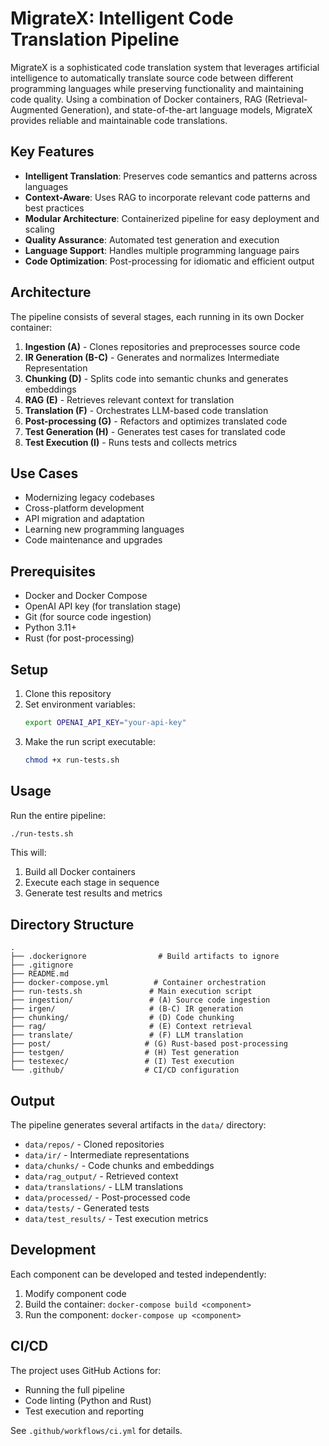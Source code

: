 # MigrateX: Intelligent Code Translation Pipeline

MigrateX is a sophisticated code translation system that leverages artificial intelligence to automatically translate source code between different programming languages while preserving functionality and maintaining code quality. Using a combination of Docker containers, RAG (Retrieval-Augmented Generation), and state-of-the-art language models, MigrateX provides reliable and maintainable code translations.

## Key Features

- **Intelligent Translation**: Preserves code semantics and patterns across languages
- **Context-Aware**: Uses RAG to incorporate relevant code patterns and best practices
- **Modular Architecture**: Containerized pipeline for easy deployment and scaling
- **Quality Assurance**: Automated test generation and execution
- **Language Support**: Handles multiple programming language pairs
- **Code Optimization**: Post-processing for idiomatic and efficient output

## Architecture

The pipeline consists of several stages, each running in its own Docker container:

1. **Ingestion (A)** - Clones repositories and preprocesses source code
2. **IR Generation (B-C)** - Generates and normalizes Intermediate Representation
3. **Chunking (D)** - Splits code into semantic chunks and generates embeddings
4. **RAG (E)** - Retrieves relevant context for translation
5. **Translation (F)** - Orchestrates LLM-based code translation
6. **Post-processing (G)** - Refactors and optimizes translated code
7. **Test Generation (H)** - Generates test cases for translated code
8. **Test Execution (I)** - Runs tests and collects metrics

## Use Cases

- Modernizing legacy codebases
- Cross-platform development
- API migration and adaptation
- Learning new programming languages
- Code maintenance and upgrades

## Prerequisites

- Docker and Docker Compose
- OpenAI API key (for translation stage)
- Git (for source code ingestion)
- Python 3.11+
- Rust (for post-processing)

## Setup

1. Clone this repository
2. Set environment variables:
   ```bash
   export OPENAI_API_KEY="your-api-key"
   ```
3. Make the run script executable:
   ```bash
   chmod +x run-tests.sh
   ```

## Usage

Run the entire pipeline:

```bash
./run-tests.sh
```

This will:
1. Build all Docker containers
2. Execute each stage in sequence
3. Generate test results and metrics

## Directory Structure

```
.
├── .dockerignore                # Build artifacts to ignore
├── .gitignore                  
├── README.md                   
├── docker-compose.yml          # Container orchestration
├── run-tests.sh               # Main execution script
├── ingestion/                 # (A) Source code ingestion
├── irgen/                     # (B-C) IR generation
├── chunking/                  # (D) Code chunking
├── rag/                       # (E) Context retrieval
├── translate/                 # (F) LLM translation
├── post/                     # (G) Rust-based post-processing
├── testgen/                  # (H) Test generation
├── testexec/                 # (I) Test execution
└── .github/                  # CI/CD configuration
```

## Output

The pipeline generates several artifacts in the `data/` directory:
- `data/repos/` - Cloned repositories
- `data/ir/` - Intermediate representations
- `data/chunks/` - Code chunks and embeddings
- `data/rag_output/` - Retrieved context
- `data/translations/` - LLM translations
- `data/processed/` - Post-processed code
- `data/tests/` - Generated tests
- `data/test_results/` - Test execution metrics

## Development

Each component can be developed and tested independently:

1. Modify component code
2. Build the container: `docker-compose build <component>`
3. Run the component: `docker-compose up <component>`

## CI/CD

The project uses GitHub Actions for:
- Running the full pipeline
- Code linting (Python and Rust)
- Test execution and reporting

See `.github/workflows/ci.yml` for details.